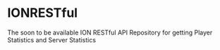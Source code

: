 # IONRESTful
The soon to be available ION RESTful API Repository for getting Player Statistics and Server Statistics

